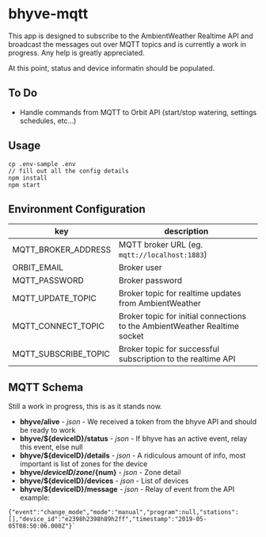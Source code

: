 #  bhyve-mqtt
This app is designed to subscribe to the AmbientWeather Realtime API and broadcast the messages out over MQTT topics and is currently a work in progress. Any help is greatly appreciated.

At this point, status and device informatin should be populated.

## To Do
- Handle commands from MQTT to Orbit API (start/stop watering, settings schedules, etc...)

## Usage

```
cp .env-sample .env
// fill out all the config details
npm install
npm start
```

## Environment Configuration

| key                  | description                                                                |
|----------------------|----------------------------------------------------------------------------|
| MQTT_BROKER_ADDRESS  | MQTT broker URL (eg. `mqtt://localhost:1883`)                              |
| ORBIT_EMAIL          | Broker user                                                                |
| MQTT_PASSWORD        | Broker password                                                            |
| MQTT_UPDATE_TOPIC    | Broker topic for realtime updates from AmbientWeather                      |
| MQTT_CONNECT_TOPIC   | Broker topic for initial connections to the AmbientWeather Realtime socket |
| MQTT_SUBSCRIBE_TOPIC | Broker topic for successful subscription to the realtime API               |


## MQTT Schema
Still a work in progress, this is as it stands now.

* **bhyve/alive** - _json_ - We received a token from the bhyve API and should be ready to work
* **bhyve/${deviceID}/status** - _json_ - If bhyve has an active event, relay this event, else null
* **bhyve/${deviceID}/details** - _json_ - A ridiculous amount of info, most important is list of zones for the device
* **bhyve/${deviceID}/zone/${num}** - _json_ - Zone detail
* **bhyve/${deviceID}/devices** - _json_ - List of devices
* **bhyve/${deviceID}/message** - _json_ - Relay of event from the API example:
```
{"event":"change_mode","mode":"manual","program":null,"stations":[],"device_id":"e2398h2398h89h2ff","timestamp":"2019-05-05T08:50:06.000Z"}`
```


